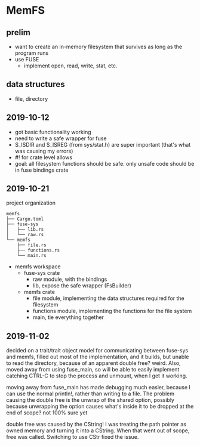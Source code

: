 # MemFS

## prelim

* want to create an in-memory filesystem that survives as long as the program runs
* use FUSE
    * implement open, read, write, stat, etc.

## data structures

* file, directory

## 2019-10-12

* got basic functionality working
* need to write a safe wrapper for fuse
* S_ISDIR and S_ISREG (from sys/stat.h) are super important (that's what was causing my errors)
* #! for crate level allows
* goal: all filesystem functions should be safe. only unsafe code should be in fuse bindings crate

## 2019-10-21

project organization

```
memfs
├── Cargo.toml
├── fuse-sys
│   ├── lib.rs
│   └── raw.rs
└── memfs
    ├── file.rs
    ├── functions.rs
    └── main.rs
```

* memfs workspace
    * fuse-sys crate
        * raw module, with the bindings
        * lib, expose the safe wrapper (FsBuilder)
    * memfs crate
        * file module, implementing the data structures required for the filesystem
        * functions module, implementing the functions for the file system
        * main, tie everything together

## 2019-11-02

decided on a trait/trait object model for communicating between fuse-sys and memfs, filled out most
of the implementation, and it builds, but unable to read the directory, because of an apparent double
free? weird. Also, moved away from using fuse_main, so will be able to easily implement catching
CTRL-C to stop the process and unmount, when I get it working.

moving away from fuse_main has made debugging much easier, because I can use the normal println!,
rather than writing to a file. The problem causing the double free is the unwrap of the shared
option, possibly because unwrapping the option causes what's inside it to be dropped at the end of
scope? not 100% sure yet

double free was caused by the CString! I was treating the path pointer as owned memory and turning
it into a CString. When that went out of scope, free was called. Switching to use CStr fixed the
issue.
